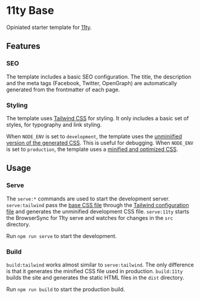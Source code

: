 # 11ty Base

Opiniated starter template for [11ty](https://11ty.dev).

## Features

### SEO

The template includes a basic SEO configuration. The title, the description and the meta tags (Facebook, Twitter, OpenGraph) are automatically generated from the frontmatter of each page.

### Styling

The template uses [Tailwind CSS](https://tailwindcss.com) for styling. It only includes a basic set of styles, for typography and link styling.

When `NODE_ENV` is set to `development`, the template uses the [unminiified version of the generated CSS](./src/assets/css/style.css). This is useful for debugging. When `NODE_ENV` is set to `production`, the template uses a [minified and optimized CSS](./src/assets/css/style.min.css).

## Usage

### Serve

The `serve:*` commands are used to start the development server. `serve:tailwind` pass the [base CSS file](./src/assets/css/base.css) through the [Tailwind configuration file](./tailwind.config.js) and generates the unminified development CSS file. `serve:11ty` starts the BrowserSync for 11ty serve and watches for changes in the `src` directory.

Run `npm run serve` to start the development.

### Build

`build:tailwind` works almost similar to `serve:tailwind`. The only difference is that it generates the minified CSS file used in production. `build:11ty` builds the site and generates the static HTML files in the `dist` directory.

Run `npm run build` to start the production build.
